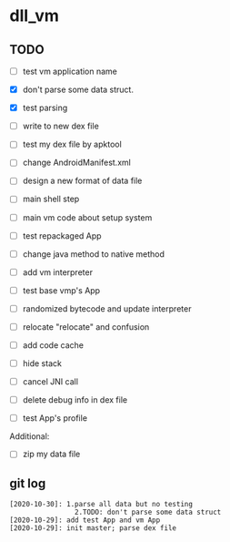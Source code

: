 # dll_vm

## TODO
  + [ ] test vm application name
  + [x] don't parse some data struct.
  + [x] test parsing
  + [ ] write to new dex file
  + [ ] test my dex file by apktool
  + [ ] change AndroidManifest.xml
  + [ ] design a new format of data file
  + [ ] main shell step
  + [ ] main vm code about setup system
  + [ ] test repackaged App
  + [ ] change java method to native method
  + [ ] add vm interpreter
  + [ ] test base vmp's App
  + [ ] randomized bytecode and update interpreter
  + [ ] relocate "relocate" and confusion
  + [ ] add code cache
  + [ ] hide stack
  + [ ] cancel JNI call
  + [ ] delete debug info in dex file
  + [ ] test App's profile
  
  
  Additional:
  + [ ] zip my data file
  

## git log
    [2020-10-30]: 1.parse all data but no testing 
                    2.TODO: don't parse some data struct
    [2020-10-29]: add test App and vm App
    [2020-10-29]: init master; parse dex file
